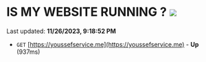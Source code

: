 # IS MY WEBSITE RUNNING ? [![](https://img.shields.io/static/v1?label=Sponsor&message=%E2%9D%A4&logo=GitHub&color=%23fe8e86)](https://github.com/sponsors/<username>)

Last updated: **11/26/2023, 9:18:52 PM**

- `GET` [https://youssefservice.me](https://youssefservice.me) - **Up** (937ms)
